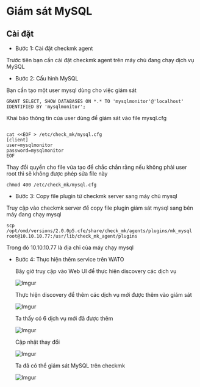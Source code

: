 # Giám sát MySQL

## Cài đặt

- Bước 1: Cài đặt checkmk agent

Trước tiên bạn cần cài đặt checkmk agent trên máy chủ đang chạy dịch vụ MySQL

- Bước 2: Cấu hình MySQL

Bạn cần tạo một user mysql dùng cho việc giám sát

` GRANT SELECT, SHOW DATABASES ON *.* TO 'mysqlmonitor'@'localhost' IDENTIFIED BY 'mysqlmonitor'; `

Khai báo thông tin của user dùng để giám sát vào file mysql.cfg

```

cat <<EOF > /etc/check_mk/mysql.cfg
[client]
user=mysqlmonitor
password=mysqlmonitor
EOF

```

Thay đổi quyền cho file vừa tạo để chắc chắn rằng nếu không phải user root thì sẽ không được phép sửa file này

` chmod 400 /etc/check_mk/mysql.cfg `

- Bước 3: Copy file plugin từ checkmk server sang máy chủ mysql

Truy cập vào checkmk server để copy file plugin giám sát mysql sang bên máy đang chạy mysql

` scp /opt/omd/versions/2.0.0p5.cfe/share/check_mk/agents/plugins/mk_mysql root@10.10.10.77:/usr/lib/check_mk_agent/plugins `

Trong đó 10.10.10.77 là địa chỉ của máy chạy mysql

- Bước 4: Thực hiện thêm service trên WATO

    Bây giờ truy cập vào Web UI để thực hiện discovery các dịch vụ

    ![Imgur](https://imgur.com/aOvB4dU.png)

    Thực hiện discovery để thêm các dịch vụ mới được thêm vào giám sát

    ![Imgur](https://imgur.com/tYnzkWc.png)

    Ta thấy có 6 dịch vụ mới đã được thêm

    ![Imgur](https://imgur.com/0LZOe5J.png)

    Cập nhật thay đổi

    ![Imgur](https://imgur.com/lKpGdPu.png)

    Ta đã có thể giám sát MySQL trên checkmk

    ![Imgur](https://imgur.com/njwOVH4.png)

